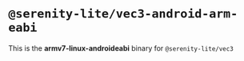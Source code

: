 # `@serenity-lite/vec3-android-arm-eabi`

This is the **armv7-linux-androideabi** binary for `@serenity-lite/vec3`
